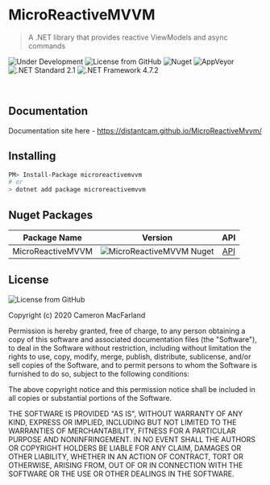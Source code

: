 # MicroReactiveMVVM

> A .NET library that provides reactive ViewModels and async commands

![Under Development](https://img.shields.io/badge/under-development-orange.svg?style=flat-square) ![License from GitHub](https://img.shields.io/github/license/distantcam/microreactivemvvm?style=flat-square) ![Nuget](https://img.shields.io/nuget/v/microreactivemvvm?style=flat-square) ![AppVeyor](https://img.shields.io/appveyor/build/distantcam/microreactivemvvm?style=flat-square)  
![.NET Standard 2.1](https://img.shields.io/badge/.NET-Standard%202.1-blue.svg?style=flat-square) ![.NET Framework 4.7.2](https://img.shields.io/badge/.NET-Framework%204.7.2-blue.svg?style=flat-square)

<br>

## Documentation

Documentation site here - https://distantcam.github.io/MicroReactiveMvvm/

## Installing

```sh
PM> Install-Package microreactivemvvm
# or
> dotnet add package microreactivemvvm
```

## Nuget Packages

| Package Name | Version | API |
| ------------ | :-----: | :-: |
| MicroReactiveMVVM | ![MicroReactiveMVVM Nuget](https://img.shields.io/nuget/v/MicroReactiveMVVM?style=flat-square) | [API](api/MicroReactiveMVVM)

## License

![License from GitHub](https://img.shields.io/github/license/distantcam/microreactivemvvm?style=flat-square)

Copyright (c) 2020 Cameron MacFarland

Permission is hereby granted, free of charge, to any person obtaining a copy
of this software and associated documentation files (the "Software"), to deal
in the Software without restriction, including without limitation the rights
to use, copy, modify, merge, publish, distribute, sublicense, and/or sell
copies of the Software, and to permit persons to whom the Software is
furnished to do so, subject to the following conditions:

The above copyright notice and this permission notice shall be included in all
copies or substantial portions of the Software.

THE SOFTWARE IS PROVIDED "AS IS", WITHOUT WARRANTY OF ANY KIND, EXPRESS OR
IMPLIED, INCLUDING BUT NOT LIMITED TO THE WARRANTIES OF MERCHANTABILITY,
FITNESS FOR A PARTICULAR PURPOSE AND NONINFRINGEMENT. IN NO EVENT SHALL THE
AUTHORS OR COPYRIGHT HOLDERS BE LIABLE FOR ANY CLAIM, DAMAGES OR OTHER
LIABILITY, WHETHER IN AN ACTION OF CONTRACT, TORT OR OTHERWISE, ARISING FROM,
OUT OF OR IN CONNECTION WITH THE SOFTWARE OR THE USE OR OTHER DEALINGS IN THE
SOFTWARE.